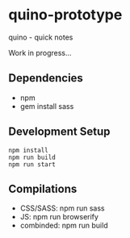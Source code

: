 quino-prototype
===============

quino - quick notes

Work in progress...


Dependencies
------------

 * npm
 * gem install sass


Development Setup
-----------------

    npm install
    npm run build
    npm run start


Compilations
------------

 * CSS/SASS:    npm run sass
 * JS:          npm run browserify
 * combinded:   npm run build
